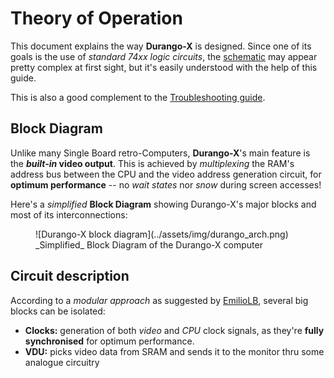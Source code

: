 # Theory of Operation

This document explains the way **Durango-X** is designed. Since one of its goals is the use of _standard 74xx logic circuits_, the [schematic]([https://](https://github.com/zuiko21/minimOS/tree/master/hard/kicad/durango/full)) may appear pretty complex at first sight, but it's easily understood with the help of this guide.

This is also a good complement to the [Troubleshooting guide](../troubleshoot.md).

## Block Diagram

Unlike many Single Board retro-Computers, **Durango-X**'s main feature is the **_built-in_ video output**. This is achieved by _multiplexing_ the RAM's address bus between the CPU and the video address generation circuit, for **optimum performance** -- no _wait states_ nor _snow_ during screen accesses!

Here's a _simplified_ **Block Diagram** showing Durango-X's major blocks and most of its interconnections:
<figure markdown>
![Durango-X block diagram](../assets/img/durango_arch.png)
<figcaption>_Simplified_ Block Diagram of the Durango-X computer</figcaption>
</figure>

## Circuit description

According to a _modular approach_ as suggested by [EmilioLB](http://emiliollbb.net/), several big blocks can be isolated:

* **Clocks:** generation of both _video_ and _CPU_ clock signals, as they're **fully synchronised** for optimum performance.
* **VDU:** picks video data from SRAM and sends it to the monitor thru some analogue circuitry
